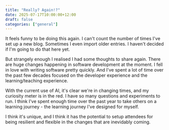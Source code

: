 ```yaml
---
title: "Really? Again!?"
date: 2025-07-17T10:00:00+12:00
draft: false
categories: ["general"]
---
```


It feels funny to be doing this again. I can't count the number of times I've set up a new blog. Sometimes I even import older entries. I haven't decided if I'm going to do that here yet.

But strangely enough I realised I had some thoughts to share again. There are huge changes happening in software development at the moment. I fell in love with writing software pretty quickly. And I've spent a lot of time over the past few decades focused on the developer experience and the learning/teaching experience.

With the current use of AI, it's clear we're in changing times, and my curiosity meter is in the red. I have so many questions and experiments to run. I think I've spent enough time over the past year to take others on a learning journey - the learning journey I've designed for myself.

I think it's unique, and I think it has the potential to setup attendees for being resilient and flexible in the changes that are inevidably coming.

